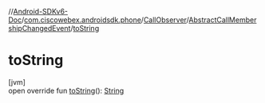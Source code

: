 //[Android-SDKv6-Doc](../../../../index.md)/[com.ciscowebex.androidsdk.phone](../../index.md)/[CallObserver](../index.md)/[AbstractCallMembershipChangedEvent](index.md)/[toString](to-string.md)

# toString

[jvm]\
open override fun [toString](to-string.md)(): [String](https://kotlinlang.org/api/latest/jvm/stdlib/kotlin/-string/index.html)
